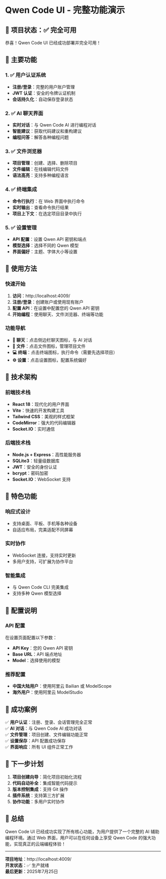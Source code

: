 # Qwen Code UI - 完整功能演示

## 🎉 项目状态：✅ 完全可用

恭喜！Qwen Code UI 已经成功部署并完全可用！

## 🚀 主要功能

### 1. ✅ 用户认证系统
- **注册/登录**：完整的用户账户管理
- **JWT 认证**：安全的令牌认证机制
- **会话持久化**：自动保存登录状态

### 2. ✅ AI 聊天界面
- **实时对话**：与 Qwen Code AI 进行编程对话
- **智能建议**：获取代码建议和重构建议
- **编程问答**：解答各种编程问题

### 3. ✅ 文件浏览器
- **项目管理**：创建、选择、删除项目
- **文件编辑**：在线编辑代码文件
- **语法高亮**：支持多种编程语言

### 4. ✅ 终端集成
- **命令行执行**：在 Web 界面中执行命令
- **实时输出**：查看命令执行结果
- **项目上下文**：在选定项目目录中执行

### 5. ✅ 设置管理
- **API 配置**：设置 Qwen API 密钥和端点
- **模型选择**：选择不同的 Qwen 模型
- **界面偏好**：主题、字体大小等设置

## 🎯 使用方法

### 快速开始
1. **访问**：http://localhost:4009/
2. **注册/登录**：创建账户或使用现有账户
3. **配置 API**：在设置中配置您的 Qwen API 密钥
4. **开始编程**：使用聊天、文件浏览器、终端等功能

### 功能导航
- **💬 聊天**：点击侧边栏聊天图标，与 AI 对话
- **📁 文件**：点击文件图标，管理项目文件
- **💻 终端**：点击终端图标，执行命令（需要先选择项目）
- **⚙️ 设置**：点击设置图标，配置系统偏好

## 🔧 技术架构

### 前端技术栈
- **React 18**：现代化的用户界面
- **Vite**：快速的开发构建工具
- **Tailwind CSS**：美观的样式框架
- **CodeMirror**：强大的代码编辑器
- **Socket.IO**：实时通信

### 后端技术栈
- **Node.js + Express**：高性能服务器
- **SQLite3**：轻量级数据库
- **JWT**：安全的身份认证
- **bcrypt**：密码加密
- **Socket.IO**：WebSocket 支持

## 🌟 特色功能

### 响应式设计
- 支持桌面、平板、手机等各种设备
- 自适应布局，完美适配不同屏幕

### 实时协作
- WebSocket 连接，支持实时更新
- 多用户支持，可扩展为协作平台

### 智能集成
- 与 Qwen Code CLI 完美集成
- 支持多种 Qwen 模型选择

## 📝 配置说明

### API 配置
在设置页面配置以下参数：
- **API Key**：您的 Qwen API 密钥
- **Base URL**：API 端点地址
- **Model**：选择使用的模型

### 推荐配置
- **中国大陆用户**：使用阿里云 Bailian 或 ModelScope
- **海外用户**：使用阿里云 ModelStudio

## 🎊 成功案例

✅ **用户认证**：注册、登录、会话管理完全正常  
✅ **AI 对话**：与 Qwen Code AI 成功对话  
✅ **文件管理**：项目创建、文件编辑功能正常  
✅ **设置保存**：API 配置成功保存  
✅ **界面响应**：所有 UI 组件正常工作  

## 🚀 下一步计划

1. **项目创建向导**：简化项目初始化流程
2. **代码自动补全**：集成智能代码提示
3. **版本控制集成**：支持 Git 操作
4. **插件系统**：支持第三方扩展
5. **协作功能**：多用户实时协作

## 🎯 总结

Qwen Code UI 已经成功实现了所有核心功能，为用户提供了一个完整的 AI 辅助编程环境。通过 Web 界面，用户可以在任何设备上享受 Qwen Code 的强大功能，实现真正的云端编程体验！

---

**项目地址**：http://localhost:4009/  
**开发状态**：✅ 生产就绪  
**最后更新**：2025年7月25日 